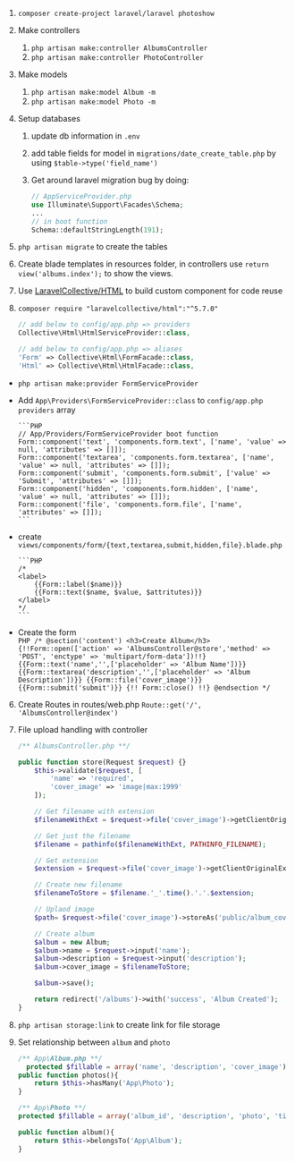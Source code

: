 
1. `composer create-project laravel/laravel photoshow`
2. Make controllers
	1. `php artisan make:controller AlbumsController`
	2. `php artisan make:controller PhotoController`
3. Make models
	1. `php artisan make:model Album -m`
	2. `php artisan make:model Photo -m`
4. Setup databases
	1. update db information in `.env`
	2. add table fields for model in `migrations/date_create_table.php` by using `$table->type('field_name')`
	3. Get around laravel migration bug by doing:

		```PHP
		// AppServiceProvider.php
		use Illuminate\Support\Facades\Schema;
		...
		// in boot function
		Schema::defaultStringLength(191);
		```
  4. `php artisan migrate` to create the tables

5. Create blade templates in resources folder, in controllers use `return view('albums.index');` to show the views.
  1. Use [LaravelCollective/HTML](https://laravelcollective.com/docs/master/html) to build custom component for code reuse
  2. `composer require "laravelcollective/html":"^5.7.0"`
		```PHP
		// add below to config/app.php => providers
		Collective\Html\HtmlServiceProvider::class,

		// add below to config/app.php => aliases
		'Form' => Collective\Html\FormFacade::class,
		'Html' => Collective\Html\HtmlFacade::class,
		```
  * `php artisan make:provider FormServiceProvider`
  * Add `App\Providers\FormServiceProvider::class` to `config/app.php providers` array

		```PHP
		// App/Providers/FormServiceProvider boot function
		Form::component('text', 'components.form.text', ['name', 'value' => null, 'attributes' => []]);
		Form::component('textarea', 'components.form.textarea', ['name', 'value' => null, 'attributes' => []]);
		Form::component('submit', 'components.form.submit', ['value' => 'Submit', 'attributes' => []]);
		Form::component('hidden', 'components.form.hidden', ['name', 'value' => null, 'attributes' => []]);
		Form::component('file', 'components.form.file', ['name',  'attributes' => []]);
		```

  * create `views/components/form/{text,textarea,submit,hidden,file}.blade.php`

		```PHP
		/*
		<label>
			{{Form::label($name)}}
			{{Form::text($name, $value, $attritutes)}}
		</label>
		*/
		```
  * Create the form			
		```PHP
		/*
		@section('content')
		  <h3>Create Album</h3>
		  {!!Form::open(['action' => 'AlbumsController@store','method' => 'POST', 'enctype' => 'multipart/form-data'])!!}
		    {{Form::text('name','',['placeholder' => 'Album Name'])}}
		    {{Form::textarea('description','',['placeholder' => 'Album Description'])}}
		    {{Form::file('cover_image')}}
		    {{Form::submit('submit')}}
		  {!! Form::close() !!}
		@endsection
		*/
		```

6. Create Routes in routes/web.php `Route::get('/', 'AlbumsController@index')`

7. File upload handling with controller
	```PHP
	/** AlbumsController.php **/

	public function store(Request $request) {}
		$this->validate($request, [
			'name' => 'required',
			'cover_image' => 'image|max:1999'
		]);

		// Get filename with extension
		$filenameWithExt = $request->file('cover_image')->getClientOriginalName();

		// Get just the filename
		$filename = pathinfo($filenameWithExt, PATHINFO_FILENAME);

		// Get extension
		$extension = $request->file('cover_image')->getClientOriginalExtension();

		// Create new filename
		$filenameToStore = $filename.'_'.time().'.'.$extension;

		// Uplaod image
		$path= $request->file('cover_image')->storeAs('public/album_covers', $filenameToStore);

		// Create album
		$album = new Album;
		$album->name = $request->input('name');
		$album->description = $request->input('description');
		$album->cover_image = $filenameToStore;

		$album->save();

		return redirect('/albums')->with('success', 'Album Created');
	}
	```

8. `php artisan storage:link` to create link for file storage
9. Set relationship between `album` and `photo`
	```php
	/** App\Album.php **/
	  protected $fillable = array('name', 'description', 'cover_image');
	public function photos(){
		return $this->hasMany('App\Photo');
	}

	/** App\Photo **/
	protected $fillable = array('album_id', 'description', 'photo', 'title', 'size');

	public function album(){
		return $this->belongsTo('App\Album');
	}
	```
